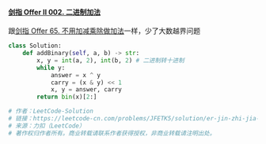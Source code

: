 #### [剑指 Offer II 002. 二进制加法](https://leetcode-cn.com/problems/JFETK5/)



跟[剑指 Offer 65. 不用加减乘除做加法](https://leetcode-cn.com/problems/bu-yong-jia-jian-cheng-chu-zuo-jia-fa-lcof/)一样，少了大数越界问题

```python
class Solution:
    def addBinary(self, a, b) -> str:
        x, y = int(a, 2), int(b, 2) # 二进制转十进制
        while y:
            answer = x ^ y
            carry = (x & y) << 1
            x, y = answer, carry
        return bin(x)[2:]

# 作者：LeetCode-Solution
# 链接：https://leetcode-cn.com/problems/JFETK5/solution/er-jin-zhi-jia-fa-by-leetcode-solution-fa6t/
# 来源：力扣（LeetCode）
# 著作权归作者所有。商业转载请联系作者获得授权，非商业转载请注明出处。
```

